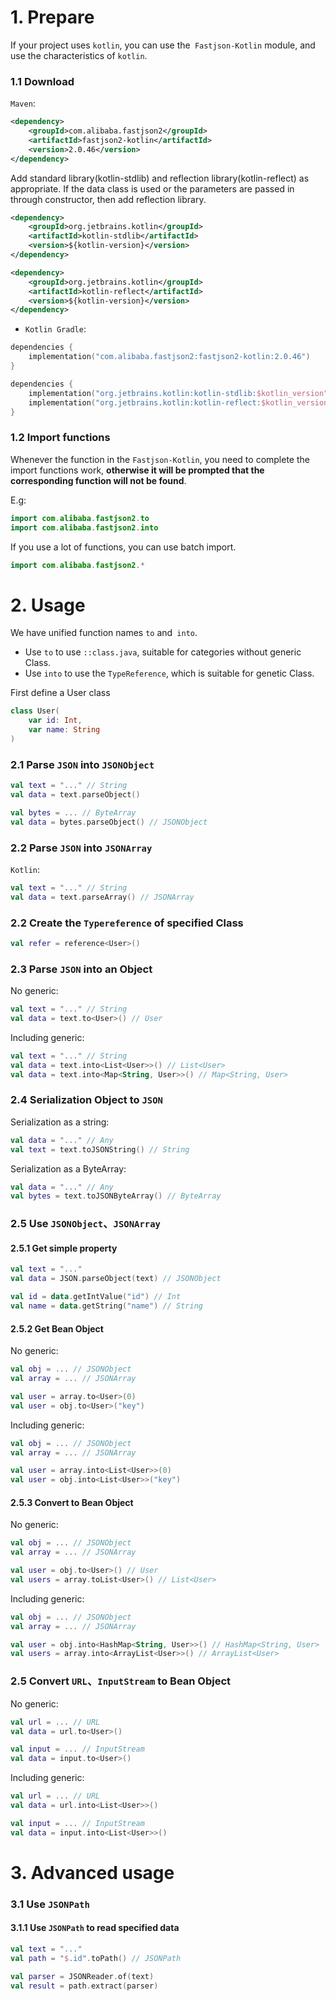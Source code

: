# 1. Prepare

If your project uses `kotlin`, you can use the` Fastjson-Kotlin` module, and use the characteristics of `kotlin`.

### 1.1 Download

`Maven`:

```xml
<dependency>
    <groupId>com.alibaba.fastjson2</groupId>
    <artifactId>fastjson2-kotlin</artifactId>
    <version>2.0.46</version>
</dependency>
```

Add standard library(kotlin-stdlib) and reflection library(kotlin-reflect) as appropriate.
If the data class is used or the parameters are passed in through constructor, then add reflection library.

```xml
<dependency>
    <groupId>org.jetbrains.kotlin</groupId>
    <artifactId>kotlin-stdlib</artifactId>
    <version>${kotlin-version}</version>
</dependency>

<dependency>
    <groupId>org.jetbrains.kotlin</groupId>
    <artifactId>kotlin-reflect</artifactId>
    <version>${kotlin-version}</version>
</dependency>
```

* `Kotlin Gradle`:

```kotlin
dependencies {
    implementation("com.alibaba.fastjson2:fastjson2-kotlin:2.0.46")
}
```

```kotlin
dependencies {
    implementation("org.jetbrains.kotlin:kotlin-stdlib:$kotlin_version")
    implementation("org.jetbrains.kotlin:kotlin-reflect:$kotlin_version")
}
```

### 1.2 Import functions

Whenever the function in the `Fastjson-Kotlin`, you need to complete the import functions work, **otherwise it will be prompted that the corresponding function will not be found**.

E.g:

```kotlin
import com.alibaba.fastjson2.to
import com.alibaba.fastjson2.into
```

If you use a lot of functions, you can use batch import.

```kotlin
import com.alibaba.fastjson2.*
```

# 2. Usage

We have unified function names `to` and` into`.

- Use `to` to use `::class.java`, suitable for categories without generic Class.
- Use `into` to use the `TypeReference`, which is suitable for genetic Class.

First define a User class

```kotlin
class User(
    var id: Int,
    var name: String
)
```

### 2.1 Parse `JSON` into `JSONObject`

```kotlin
val text = "..." // String
val data = text.parseObject()

val bytes = ... // ByteArray
val data = bytes.parseObject() // JSONObject
```

### 2.2 Parse `JSON` into `JSONArray`

`Kotlin`:

```kotlin
val text = "..." // String
val data = text.parseArray() // JSONArray
```

### 2.2 Create the `Typereference` of specified Class

```kotlin
val refer = reference<User>()
```

### 2.3 Parse `JSON` into an Object

No generic:

```kotlin
val text = "..." // String
val data = text.to<User>() // User
```

Including generic:

```kotlin
val text = "..." // String
val data = text.into<List<User>>() // List<User>
val data = text.into<Map<String, User>>() // Map<String, User>
```

### 2.4 Serialization Object to `JSON`

Serialization as a string:

```kotlin
val data = "..." // Any
val text = text.toJSONString() // String
```

Serialization as a ByteArray:

```kotlin
val data = "..." // Any
val bytes = text.toJSONByteArray() // ByteArray
```

### 2.5 Use `JSONObject`、`JSONArray`

#### 2.5.1 Get simple property

```kotlin
val text = "..."
val data = JSON.parseObject(text) // JSONObject

val id = data.getIntValue("id") // Int
val name = data.getString("name") // String
```

#### 2.5.2 Get Bean Object

No generic:

```kotlin
val obj = ... // JSONObject
val array = ... // JSONArray

val user = array.to<User>(0)
val user = obj.to<User>("key")
```

Including generic:

```kotlin
val obj = ... // JSONObject
val array = ... // JSONArray

val user = array.into<List<User>>(0)
val user = obj.into<List<User>>("key")
```

#### 2.5.3 Convert to Bean Object

No generic:

```kotlin
val obj = ... // JSONObject
val array = ... // JSONArray

val user = obj.to<User>() // User
val users = array.toList<User>() // List<User>
```

Including generic:

```kotlin
val obj = ... // JSONObject
val array = ... // JSONArray

val user = obj.into<HashMap<String, User>>() // HashMap<String, User>
val users = array.into<ArrayList<User>>() // ArrayList<User>
```

### 2.5 Convert `URL`、`InputStream` to Bean Object

No generic:

```kotlin
val url = ... // URL
val data = url.to<User>()
```

```kotlin
val input = ... // InputStream
val data = input.to<User>()
```

Including generic:

```kotlin
val url = ... // URL
val data = url.into<List<User>>()
```

```kotlin
val input = ... // InputStream
val data = input.into<List<User>>()
```

# 3. Advanced usage

### 3.1 Use `JSONPath`

#### 3.1.1 Use `JSONPath` to read specified data

```kotlin
val text = "..."
val path = "$.id".toPath() // JSONPath

val parser = JSONReader.of(text)
val result = path.extract(parser)
```
